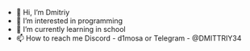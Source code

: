 - 👋 Hi, I’m Dmitriy
- 👀 I’m interested in programming
- 🌱 I’m currently learning in school
- 📫 How to reach me Discord - d1mosa or Telegram - @DMITTRIY34
<!---
DMITTRIY34/DMITTRIY34 is a ✨ special ✨ repository because its `README.md` (this file) appears on your GitHub profile.
You can click the Preview link to take a look at your changes.
--->
